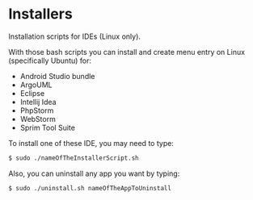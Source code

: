 # Installers
Installation scripts for IDEs (Linux only).

With those bash scripts you can install and create menu entry on Linux (specifically Ubuntu) for:
* Android Studio bundle
* ArgoUML
* Eclipse
* Intellij Idea
* PhpStorm
* WebStorm
* Sprim Tool Suite

To install one of these IDE, you may need to type:

```bash
$ sudo ./nameOfTheInstallerScript.sh
```


Also, you can uninstall any app you want by typing:

```bash
$ sudo ./uninstall.sh nameOfTheAppToUninstall
```
